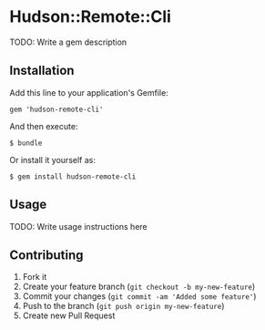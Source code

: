 # Hudson::Remote::Cli

TODO: Write a gem description

## Installation

Add this line to your application's Gemfile:

    gem 'hudson-remote-cli'

And then execute:

    $ bundle

Or install it yourself as:

    $ gem install hudson-remote-cli

## Usage

TODO: Write usage instructions here

## Contributing

1. Fork it
2. Create your feature branch (`git checkout -b my-new-feature`)
3. Commit your changes (`git commit -am 'Added some feature'`)
4. Push to the branch (`git push origin my-new-feature`)
5. Create new Pull Request
